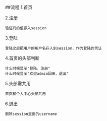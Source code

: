 
##流程
1.首页

2.注册
```
验证码的值存入session
```
3.登陆
````
登陆之后把用户的用户名存入到session，作为登陆的凭证
````
4.首页的头部判断
````
什么时候显示"登陆，注册"
什么时候显示"欢迎admin回来，退出"
````
5.头部需共用
````
首页和个人中心头部共用
````
6.退出
````
删除session里面的username
````






